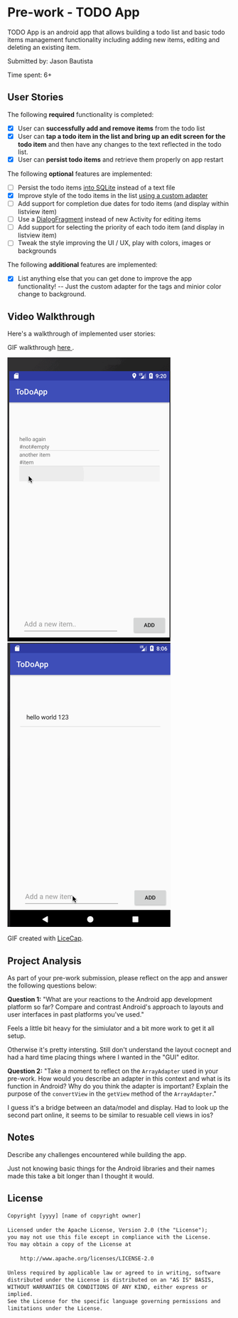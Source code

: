 # Pre-work - TODO App

TODO App  is an android app that allows building a todo list and basic todo items management functionality including adding new items, editing and deleting an existing item.

Submitted by: Jason Bautista 

Time spent: 6+ 

## User Stories

The following **required** functionality is completed:

* [x] User can **successfully add and remove items** from the todo list
* [x] User can **tap a todo item in the list and bring up an edit screen for the todo item** and then have any changes to the text reflected in the todo list.
* [x] User can **persist todo items** and retrieve them properly on app restart

The following **optional** features are implemented:

* [ ] Persist the todo items [into SQLite](http://guides.codepath.com/android/Persisting-Data-to-the-Device#sqlite) instead of a text file
* [x] Improve style of the todo items in the list [using a custom adapter](http://guides.codepath.com/android/Using-an-ArrayAdapter-with-ListView)
* [ ] Add support for completion due dates for todo items (and display within listview item)
* [ ] Use a [DialogFragment](http://guides.codepath.com/android/Using-DialogFragment) instead of new Activity for editing items
* [ ] Add support for selecting the priority of each todo item (and display in listview item)
* [ ] Tweak the style improving the UI / UX, play with colors, images or backgrounds

The following **additional** features are implemented:

* [x] List anything else that you can get done to improve the app functionality!
-- Just the custom adapter for the tags  and minior color change to background.

## Video Walkthrough

Here's a walkthrough of implemented user stories:

GIF walkthrough  [here ](http://imgur.com/a/vdwbP).

<img src='https://raw.githubusercontent.com/jasonify/PreworkTodoAppCodepath/master/android-prework3.gif' title='Video Walkthrough' width='' alt='Video Walkthrough' />
<img src='https://raw.githubusercontent.com/jasonify/PreworkTodoAppCodepath/master/android-prework-2.gif' title='Video Walkthrough' width='' alt='Video Walkthrough' />


GIF created with [LiceCap](http://www.cockos.com/licecap/).

## Project Analysis

As part of your pre-work submission, please reflect on the app and answer the following questions below:

**Question 1:** "What are your reactions to the Android app development platform so far? Compare and contrast Android's approach to layouts and user interfaces in past platforms you've used."

Feels a little bit heavy for the simiulator and a bit more work to get it all setup.

Otherwise it's pretty intersting. Still don't understand the layout cocnept and had a hard time placing things where I wanted in the "GUI" editor.



**Question 2:** "Take a moment to reflect on the `ArrayAdapter` used in your pre-work. How would you describe an adapter in this context and what is its function in Android? Why do you think the adapter is important? Explain the purpose of the `convertView` in the `getView` method of the `ArrayAdapter`."

I guess it's a bridge between an data/model and display. Had to look up the second part online, it seems to be similar to resuable cell views in ios? 


## Notes

Describe any challenges encountered while building the app.

Just not knowing basic things for the Android libraries and their names made this take a bit longer than I thought it would.

## License

    Copyright [yyyy] [name of copyright owner]

    Licensed under the Apache License, Version 2.0 (the "License");
    you may not use this file except in compliance with the License.
    You may obtain a copy of the License at

        http://www.apache.org/licenses/LICENSE-2.0

    Unless required by applicable law or agreed to in writing, software
    distributed under the License is distributed on an "AS IS" BASIS,
    WITHOUT WARRANTIES OR CONDITIONS OF ANY KIND, either express or implied.
    See the License for the specific language governing permissions and
    limitations under the License.
